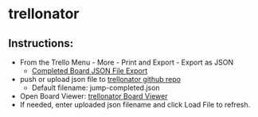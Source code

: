 # trellonator

## Instructions:

- From the Trello Menu - More - Print and Export - Export as JSON
	- [Completed Board JSON File Export](https://trello.com/b/ExM7la3B.json)
- push or upload json file to [trellonator github repo](https://github.com/dsbuchh/trellonator.git) 
	- Default filename: jump-completed.json
- Open Board Viewer: [trellonator Board Viewer](https://dsbuchh.github.io/trellonator/)
- If needed, enter uploaded json filename and click Load File to refresh. 